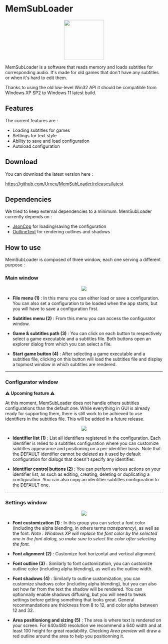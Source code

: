 
# MemSubLoader
<p align="center">
  <img width="128" height="128" src="https://raw.githubusercontent.com/senolem/MemSubLoader/main/logo/logo.png">
</p>

MemSubLoader is a software that reads memory and loads subtitles for corresponding audio. It's made for old games that don't have any subtitles or when it's hard to edit them.

Thanks to using the old low-level Win32 API it should be compatible from Windows XP SP2 to Windows 11 latest build.

## Features
The current features are :

- Loading subtitles for games
- Settings for text style
- Ability to save and load configuration
- Autoload configuration

## Download
You can download the latest version here :

https://github.com/Urocu/MemSubLoader/releases/latest

## Dependencies
We tried to keep external dependencies to a minimum. MemSubLoader currently depends on :
- [JsonCpp](https://github.com/open-source-parsers/jsoncpp "JsonCpp") for loading/saving the configuration
- [OutlineText](https://github.com/shaovoon/outline-text "OutlineText") for rendering outlines and shadows

## How to use
MemSubLoader is composed of three window, each one serving a different purpose :

###  Main window

<p align="center">
	<img src="https://github.com/senolem/MemSubLoader/blob/main/doc/main.png?raw=true">
</p>

- **File menu (1)** : In this menu you can either load or save a configuration. You can also set a configuration to be loaded when the app starts, but you will have to save a configuration first.

- **Subtitles menu (2)** : From this menu you can access the configurator window.

- **Game & subtitles path (3)** : You can click on each button to respectively select a game executable and a subtitles file. Both buttons open an explorer dialog from which you can select a file.

- **Start game button (4)** : After selecting a game executable and a subtitles file, clicking on this button will load the subtitles file and display a topmost window in which subtitles are rendered.

------------

###  Configurator window

**⚠️ Upcoming feature ⚠️**

At this moment, MemSubLoader does not handle others subtitles configurations than the default one. While everything in GUI is already ready for supporting them, there is still work to be achieved to use identifiers in the subtitles file. This will be added in a future release.

<p align="center">
	<img src="https://github.com/senolem/MemSubLoader/blob/main/doc/configurator.png?raw=true">
</p>

- **Identifier list (1)** : List all identifiers registered in the configuration. Each identifier is relied to a subtitles configuration where you can customize subtitles appearance and positioning on a per-identifier basis. Note that the DEFAULT identifier cannot be deleted as it used by default configuration for dialogs that doesn't specify any identifier.

- **Identifier control buttons (2)** : You can perform various actions on your identifier list, as such as editing, creating, deleting or duplicating a configuration. You can also copy an identifier subtitles configuration to the DEFAULT one.

------------

###  Settings window
<p align="center">
	<img src="https://github.com/senolem/MemSubLoader/blob/main/doc/settings.png?raw=true">
</p>

- **Font customization (1)** : In this group you can select a font color (including the alpha blending, in others terms *transparency*), as well as the font.
*Note : Windows XP will replace the font color by the selected one in the font dialog, so make sure to select the color after selecting the font.*

- **Font alignment (2)** : Customize font horizontal and vertical alignment.

- **Font outline (3)** : Similarly to font customization, you can customize outline color (including alpha blending), as well as the outline width.

- **Font shadows (4)** : Similarly to outline customization, you can customize shadows color (including alpha blending), but you can also set how far from the text the shadow will be rendered. You can optionnally enable shadows diffusing, but you will need to tweak settings before getting something that looks great. General recommandations are thickness from 8 to 12, and color alpha between 12 and 32.

- **Area positioniong and sizing (5)** : The area is where text is rendered on your screen. For 640x480 resolution we recommend a 640 width and at least 100 height for great readability. Checking *Area preview* will draw a red outline around the area to help you positionning it.
